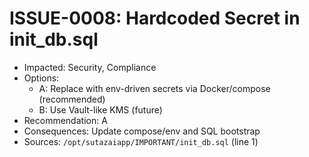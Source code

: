 # ISSUE-0008: Hardcoded Secret in init_db.sql

- Impacted: Security, Compliance
- Options:
  - A: Replace with env-driven secrets via Docker/compose (recommended)
  - B: Use Vault-like KMS (future)
- Recommendation: A
- Consequences: Update compose/env and SQL bootstrap
- Sources: `/opt/sutazaiapp/IMPORTANT/init_db.sql` (line 1)
